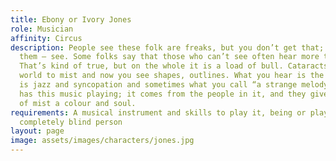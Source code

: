 ```yaml
---
title: Ebony or Ivory Jones
role: Musician
affinity: Circus
description: People see these folk are freaks, but you don’t get that; you can’t see
  them – see. Some folks say that those who can’t see often hear more to compensate.
  That’s kind of true, but on the whole it is a load of bull. Cataracts turned the
  world to mist and now you see shapes, outlines. What you hear is the music. There
  is jazz and syncopation and sometimes what you call “a strange melody.” The circus
  has this music playing; it comes from the people in it, and they give the world
  of mist a colour and soul.
requirements: A musical instrument and skills to play it, being or playing an almost
  completely blind person
layout: page
image: assets/images/characters/jones.jpg
---
```

